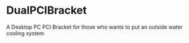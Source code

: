 # DualPCIBracket
A Desktop PC PCI Bracket for those who wants to put an outside water cooling system
